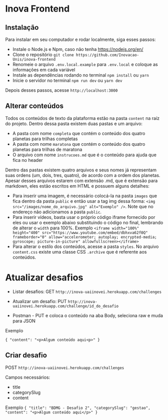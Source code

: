 # Inova Frontend

## Instalação

Para instalar em seu computador e rodar localmente, siga esses passos:

- Instale o Node.js e Npm, caso não tenha https://nodejs.org/en/
- Clone o repositório `git clone https://github.com/Inovacao-Unis/inova-frontend`
- Renomeie o arquivo `.env.local.example` para `.env.local` e coloque as informações em cada variável
- Instale as dependências rodando no terminal `npm install` ou `yarn`
- Inicie o servidor no terminal `npm run dev` ou `yarn dev`

Depois desses passos, acesse `http://localhost:3000`

## Alterar conteúdos

Todos os conteúdos de texto da plataforma estão na pasta `content` na raíz do projeto.
Dentro dessa pasta existem duas pastas e um arquivo:

- A pasta com nome `completa` que contém o conteúdo dos quatro planetas para trilhas completas
- A pasta com nome `maratona` que contém o conteúdo dos quatro planetas para trilhas de maratona
- O arquivo com nome `instrucoes.md` que é o conteúdo para ajuda que fica no header

Dentro das pastas existem quatro arquivos e seus nomes já representam suas ordens (um, dois, tres, quatro),
de acordo com a ordem dos planetas.
Apesar desses arquivos estarem com extensão .md, que é extensão para markdown, eles estão escritos em HTML e
possuem alguns detalhes:

- Para inserir uma imagem, é necessário colocá-la na pasta `images` que fica dentro da pasta `public` e então usar a tag img dessa forma:
  `<img src="/images/nome_do_arquivo.jpg" alt="Exemplo" />`. Note que no endereço não adicionamos a pasta `public`.
- Para inserir vídeos, basta usar o próprio código iframe fornecido por eles ou usar o exemplo abaixo substituindo o código no final, lembrando de alterar o `width` para 100%.
  Exemplo `<iframe width="100%" height="400" src="https://www.youtube.com/embed/dbhxva62f0Q" frameborder="0" allow="accelerometer; autoplay; encrypted-media; gyroscope; picture-in-picture" allowfullscreen></iframe>`
- Para alterar o estilo dos conteúdos, acesse a pasta `styles`. No arquivo `content.css` existe uma classe CSS `.archive` que é referente aos conteúdos.

# Atualizar desafios

- Listar desafios: GET `http://inova-uaiinovei.herokuapp.com/challenges`

- Atualizar um desafio: PUT `http://inova-uaiinovei.herokuapp.com/challenge/id_do_desafio`
- Postman - PUT e coloca o conteúdo na aba Body, seleciona raw e muda para JSON

Exemplo

`{ "content": "<p>Algum conteúdo aqui<p>" }`

## Criar desafio

POST `http://inova-uaiinovei.herokuapp.com/challenges`

Campos necessários:

- title
- categorySlug
- content

Exemplo
`{ "title": "BDMG - Desafio 2", "categorySlug": "gestao", "content": "<p>Algum conteúdo aqui</p>" }`
